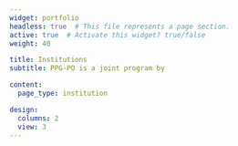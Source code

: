 ```yaml
---
widget: portfolio
headless: true  # This file represents a page section.
active: true  # Activate this widget? true/false
weight: 40

title: Institutions
subtitle: PPG-PO is a joint program by

content:
  page_type: institution

design:
  columns: 2
  view: 3
---
```

